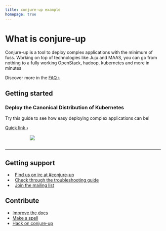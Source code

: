 ```yaml
---
title: conjure-up example
homepage: true
---
```


<div class="p-strip--image" style="background-image: url('https://assets.ubuntu.com/v1/4a3a6943-background.png')">
    <div class="p-content__row">
        <div class="col-8">
            <h1>What is conjure-up</h1>
            <p>Conjure-up is a tool to deploy complex applications with the minimum of fuss. Working on top of technologies like Juju and MAAS, you can go from nothing to a fully working OpenStack, hadoop, kubernetes and more in minutes</p>
            <p>Discover more in the <a href="#">FAQ&nbsp;&rsaquo;</a></p>
        </div>
    </div>
</div>
<div class="p-strip">
    <div class="p-content__row">
        <div class="u-equal-height">
            <div class="col-6">
                <h2>Getting started</h2>
                <h3>Deploy the Canonical Distribution of Kubernetes</h3>
                <p>Try this guide to see how easy deploying complex applications can be!</p>
                <a href="#">Quick link&nbsp;&rsaquo;</a>
            </div>
            <div class="col-6">
                <img style="max-height: 20rem; padding: 1rem 5rem;" src="https://assets.ubuntu.com/v1/b108a74b-kubernetes-1-left.png">
            </div>
        </div>
        <hr class="is-deep">
        <div class="u-equal-height">
            <div class="col-6">
                <h2>Getting support</h2>
                <ul class="p-list">
                    <li class="p-list__item">
                        <i class="p-icon" style="background-image:url('https://assets.ubuntu.com/v1/d3ae9c8e-irc-icon-circle.svg');
                        height:1.5rem;width: 1.5rem;top: 2px;margin-right:.5rem;"></i>
                        <a class="p-link--external" href="#">Find us on irc at #conjure-up</a>
                    </li>
                    <li class="p-list__item">
                        <i class="p-icon" style="background-image:url('https://assets.ubuntu.com/v1/4d7dbd0c-icon-settings.svg');
                        height:1.5rem;width: 1.5rem;top: 2px;margin-right:.5rem;"></i>
                        <a class="p-link--external" href="#">Check through the troubleshooting guide</a>
                    </li>
                    <li class="p-list__item">
                        <i class="p-icon" style="background-image:url('https://assets.ubuntu.com/v1/ebbde87e-picto-email-warmgrey.png');
                        height:1.5rem;width: 1.5rem;top: 2px;margin-right:.5rem;"></i>
                        <a class="p-link--external" href="#">Join the mailing list</a>
                    </li>
                </ul>
            </div>
            <div class="col-6">
                <h2>Contribute</h2>
                <ul class="p-list">
                    <li class="p-list__item"><a class="p-link--external" href="#">Improve the docs</a></li>
                    <li class="p-list__item--deep"><a class="p-link--external" href="#">Make a spell</a></li>
                    <li class="p-list__item"><a class="p-link--external" href="#">Hack on conjure-up</a></li>
                </ul>
            </div>
        </div>
    </div>
</div>
